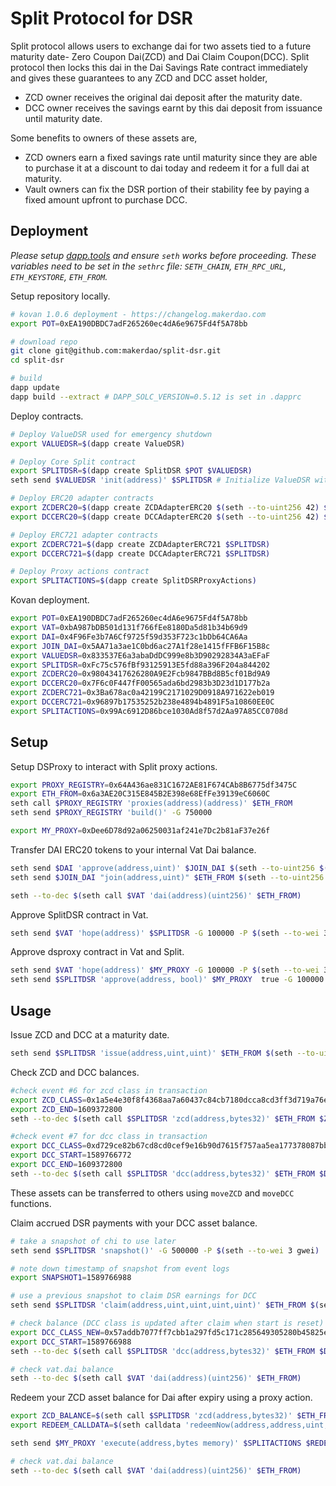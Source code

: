 # Split Protocol for DSR

Split protocol allows users to exchange dai for two assets tied to a future maturity date- Zero Coupon Dai(ZCD) and Dai Claim Coupon(DCC). Split protocol then locks this dai in the Dai Savings Rate contract immediately and gives these guarantees to any ZCD and DCC asset holder,

- ZCD owner receives the original dai deposit after the maturity date.
- DCC owner receives the savings earnt by this dai deposit from issuance until maturity date.

Some benefits to owners of these assets are,

- ZCD owners earn a fixed savings rate until maturity since they are able to purchase it at a discount to dai today and redeem it for a full dai at maturity.
- Vault owners can fix the DSR portion of their stability fee by paying a fixed amount upfront to purchase DCC.

## Deployment

*Please setup [dapp.tools](https://dapp.tools) and ensure `seth` works before proceeding. These variables need to be set in the `sethrc` file: `SETH_CHAIN`, `ETH_RPC_URL`, `ETH_KEYSTORE`, `ETH_FROM`.*

Setup repository locally.

```bash
# kovan 1.0.6 deployment - https://changelog.makerdao.com
export POT=0xEA190DBDC7adF265260ec4dA6e9675Fd4f5A78bb

# download repo
git clone git@github.com:makerdao/split-dsr.git
cd split-dsr

# build
dapp update
dapp build --extract # DAPP_SOLC_VERSION=0.5.12 is set in .dapprc
```

Deploy contracts.

```bash
# Deploy ValueDSR used for emergency shutdown
export VALUEDSR=$(dapp create ValueDSR)

# Deploy Core Split contract
export SPLITDSR=$(dapp create SplitDSR $POT $VALUEDSR)
seth send $VALUEDSR 'init(address)' $SPLITDSR # Initialize ValueDSR with SplitDSR address

# Deploy ERC20 adapter contracts
export ZCDERC20=$(dapp create ZCDAdapterERC20 $(seth --to-uint256 42) $SPLITDSR)
export DCCERC20=$(dapp create DCCAdapterERC20 $(seth --to-uint256 42) $SPLITDSR)

# Deploy ERC721 adapter contracts
export ZCDERC721=$(dapp create ZCDAdapterERC721 $SPLITDSR)
export DCCERC721=$(dapp create DCCAdapterERC721 $SPLITDSR)

# Deploy Proxy actions contract
export SPLITACTIONS=$(dapp create SplitDSRProxyActions)
```

Kovan deployment.

```bash
export POT=0xEA190DBDC7adF265260ec4dA6e9675Fd4f5A78bb
export VAT=0xbA987bDB501d131f766fEe8180Da5d81b34b69d9
export DAI=0x4F96Fe3b7A6Cf9725f59d353F723c1bDb64CA6Aa
export JOIN_DAI=0x5AA71a3ae1C0bd6ac27A1f28e1415fFFB6F15B8c
export VALUEDSR=0x833537E6a3abaDdDC999e8b3D90292834A3aEFaF
export SPLITDSR=0xFc75c576fBf93125913E5fd88a396F204a844202
export ZCDERC20=0x98043417626280A9E2Fcb9847BBd8B5cf01Bd9A9
export DCCERC20=0x7F6c0F447fF00565ada6bd2983b3D23d1D177b2a
export ZCDERC721=0x3Ba678ac0a42199C2171029D0918A971622eb019
export DCCERC721=0x96897b17535252b238e4894b4891F5a10860EE0C
export SPLITACTIONS=0x99Ac6912D86bce1030Ad8f57d2Aa97A85CC0708d
```

## Setup

Setup DSProxy to interact with Split proxy actions.

```bash
export PROXY_REGISTRY=0x64A436ae831C1672AE81F674CAb8B6775df3475C
export ETH_FROM=0x6a3AE20C315E845B2E398e68EfFe39139eC6060C
seth call $PROXY_REGISTRY 'proxies(address)(address)' $ETH_FROM
seth send $PROXY_REGISTRY 'build()' -G 750000

export MY_PROXY=0xDee6D78d92a06250031af241e7Dc2b81aF37e26f
```

Transfer DAI ERC20 tokens to your internal Vat Dai balance.

```bash
seth send $DAI 'approve(address,uint)' $JOIN_DAI $(seth --to-uint256 $(seth --to-wei 100000000000 eth)) -G 100000 -P $(seth --to-wei 3 gwei)
seth send $JOIN_DAI "join(address,uint)" $ETH_FROM $(seth --to-uint256 $(seth --to-wei 15 eth)) -G 100000 -P $(seth --to-wei 3 gwei)

seth --to-dec $(seth call $VAT 'dai(address)(uint256)' $ETH_FROM)

```

Approve SplitDSR contract in Vat.

```bash
seth send $VAT 'hope(address)' $SPLITDSR -G 100000 -P $(seth --to-wei 3 gwei)
```

Approve dsproxy contract in Vat and Split.

```bash
seth send $VAT 'hope(address)' $MY_PROXY -G 100000 -P $(seth --to-wei 3 gwei)
seth send $SPLITDSR 'approve(address, bool)' $MY_PROXY  true -G 100000 -P $(seth --to-wei 3 gwei)
```

## Usage

Issue ZCD and DCC at a maturity date.

```bash
seth send $SPLITDSR 'issue(address,uint,uint)' $ETH_FROM $(seth --to-uint256 1609372800) $(seth --to-uint256 $(seth --to-wei 0.95 eth)) -G 1000000 -P $(seth --to-wei 3 gwei)
```

Check ZCD and DCC balances.

```bash
#check event #6 for zcd class in transaction
export ZCD_CLASS=0x1a5e4e30f8f4368aa7a60437c84cb7180dcca8cd3ff3d719a76e663d7ec0b2f6
export ZCD_END=1609372800
seth --to-dec $(seth call $SPLITDSR 'zcd(address,bytes32)' $ETH_FROM $ZCD_CLASS)

#check event #7 for dcc class in transaction
export DCC_CLASS=0xd729ce82b67cd8cd0cef9e16b90d7615f757aa5ea177378087bba66aa6cb38f0
export DCC_START=1589766772
export DCC_END=1609372800
seth --to-dec $(seth call $SPLITDSR 'dcc(address,bytes32)' $ETH_FROM $DCC_CLASS)
```

These assets can be transferred to others using `moveZCD` and `moveDCC` functions.

Claim accrued DSR payments with your DCC asset balance.

```bash
# take a snapshot of chi to use later
seth send $SPLITDSR 'snapshot()' -G 500000 -P $(seth --to-wei 3 gwei)

# note down timestamp of snapshot from event logs
export SNAPSHOT1=1589766988

# use a previous snapshot to claim DSR earnings for DCC
seth send $SPLITDSR 'claim(address,uint,uint,uint,uint)' $ETH_FROM $(seth --to-uint256 $DCC_START) $(seth --to-uint256 $DCC_END) $(seth --to-uint256 $SNAPSHOT1) $(seth --to-dec $(seth call $SPLITDSR 'dcc(address,bytes32)' $ETH_FROM $DCC_CLASS)) -G 1000000 -P $(seth --to-wei 3 gwei)

# check balance (DCC class is updated after claim when start is reset)
export DCC_CLASS_NEW=0x57addb7077ff7cbb1a297fd5c171c285649305280b45825ebb1098489a773d03
export DCC_START=1589766988
seth --to-dec $(seth call $SPLITDSR 'dcc(address,bytes32)' $ETH_FROM $DCC_CLASS_NEW)

# check vat.dai balance
seth --to-dec $(seth call $VAT 'dai(address)(uint256)' $ETH_FROM)
```

Redeem your ZCD asset balance for Dai after expiry using a proxy action.

```bash
export ZCD_BALANCE=$(seth call $SPLITDSR 'zcd(address,bytes32)' $ETH_FROM $ZCD_CLASS)
export REDEEM_CALLDATA=$(seth calldata 'redeemNow(address,address,uint,uint)' $SPLITDSR $ETH_FROM $(seth --to-uint256 $ZCD_END) $ZCD_BALANCE)

seth send $MY_PROXY 'execute(address,bytes memory)' $SPLITACTIONS $REDEEM_CALLDATA -G 2000000 -P $(seth --to-wei 3 gwei)

# check vat.dai balance
seth --to-dec $(seth call $VAT 'dai(address)(uint256)' $ETH_FROM)
```
